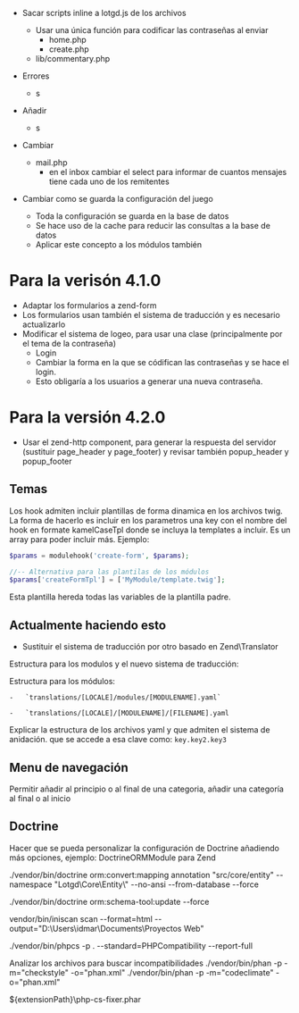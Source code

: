 -   Sacar scripts inline a lotgd.js de los archivos
    -   Usar una única función para codificar las contraseñas al enviar
        -   home.php
        -   create.php
    -   lib/commentary.php
-   Errores
    -   s
-   Añadir
    -   s
-   Cambiar
    -   mail.php
        -   en el inbox cambiar el select para informar de cuantos mensajes tiene cada uno de los remitentes
-   Cambiar como se guarda la configuración del juego

    -   Toda la configuración se guarda en la base de datos
    -   Se hace uso de la cache para reducir las consultas a la base de datos
    -   Aplicar este concepto a los módulos también

# Para la verisón 4.1.0

-   Adaptar los formularios a zend-form
-   Los formularios usan también el sistema de traducción y es necesario actualizarlo
-   Modificar el sistema de logeo, para usar una clase (principalmente por el tema de la contraseña)
    -   Login
    -   Cambiar la forma en la que se códifican las contraseñas y se hace el login.
    -   Esto obligaría a los usuarios a generar una nueva contraseña.

# Para la versión 4.2.0
-   Usar el zend-http component, para generar la respuesta del servidor (sustituir page_header y page_footer) y revisar también popup_header y popup_footer



## Temas

Los hook admiten incluir plantillas de forma dinamica en los archivos twig.
La forma de hacerlo es incluir en los parametros una key con el nombre del hook en formate kamelCaseTpl donde se incluya la templates a incluir. Es un array para poder incluir más.
Ejemplo:

```php
$params = modulehook('create-form', $params);

//-- Alternativa para las plantilas de los módulos
$params['createFormTpl'] = ['MyModule/template.twig'];

```

Esta plantilla hereda todas las variables de la plantilla padre.

## Actualmente haciendo esto

-   Sustituir el sistema de traducción por otro basado en Zend\\Translator

Estructura para los modulos y el nuevo sistema de traducción:

Estructura para los módulos:

<!-- For single module file translation -->

    -   `translations/[LOCALE]/modules/[MODULENAME].yaml`

<!-- For a multiple module files translation -->

    -   `translations/[LOCALE]/[MODULENAME]/[FILENAME].yaml

Explicar la estructura de los archivos yaml y que admiten el sistema de anidación. que se accede a esa clave como: `key.key2.key3`

## Menu de navegación

Permitir añadir al principio o al final de una categoria, añadir una categoría al final o al inicio


## Doctrine

Hacer que se pueda personalizar la configuración de Doctrine añadiendo más opciones, ejemplo: DoctrineORMModule para Zend

./vendor/bin/doctrine orm:convert:mapping annotation "src/core/entity" --namespace "Lotgd\\Core\\Entity\\" --no-ansi --from-database --force

./vendor/bin/doctrine orm:schema-tool:update --force

vendor/bin/iniscan scan --format=html --output="D:\\Users\\idmar\\Documents\\Proyectos Web"

./vendor/bin/phpcs -p . --standard=PHPCompatibility --report-full

Analizar los archivos para buscar incompatibilidades
./vendor/bin/phan -p -m="checkstyle" -o="phan.xml"
./vendor/bin/phan -p -m="codeclimate" -o="phan.xml"

${extensionPath}\\php-cs-fixer.phar
